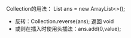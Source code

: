 Collection的用法： List<Object> ans = new ArrayList<>();
- 反转：Collection.reverse(ans); 返回 void
- 或则在插入时使用头插法：ans.add(0,value);